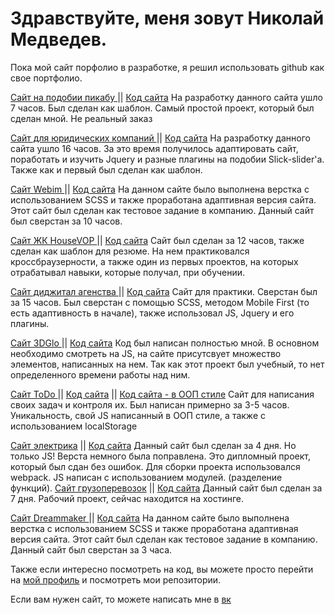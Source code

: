 <h1>Здравствуйте, меня зовут Николай Медведев. </h1>

<p>Пока мой сайт порфолио в разработке, я решил использовать github как свое портфолио.</p>

<a href='https://pengu1nik.github.io/picadu/' target='_blank
'>Сайт на подобии пикабу </a> ||
<a href='https://github.com/Pengu1nik/picadu' target='_blank'>Код сайта</a>
На разработку данного сайта ушло 7 часов. Был сделан как шаблон.
Самый простой проект, который был сделан мной. Не реальный заказ

<a href='https://pengu1nik.github.io/freePDF/' target='_blank
'>Сайт для юридических компаний </a> ||
<a href='https://github.com/Pengu1nik/freePDF' target='_blank'>Код сайта</a>
На разработку данного сайта ушло 16 часов. За это время получилось адаптировать сайт, поработать и изучить Jquery и разные плагины на подобии Slick-slider'a.
Также как и первый был сделан как шаблон.

<a href='https://pengu1nik.github.io/Test-task_Emphasoft/app/' target='_blank
'>Сайт Webim </a> ||
<a href='https://github.com/Pengu1nik/Test-task_Emphasoft/tree/master/app' target='_blank'>Код сайта</a>
На данном сайте было выполнена верстка с использованием SCSS и также проработана адаптивная версия сайта. Этот сайт был сделан как тестовое задание в компанию.
Данный сайт был сверстан за 10 часов.

<a href='https://pengu1nik.github.io/HouseVOP/' target='_blank
'>Сайт ЖК HouseVOP </a> ||
<a href='https://github.com/Pengu1nik/HouseVOP' target='_blank'>Код сайта</a>
Сайт был сделан за 12 часов, также сделан как шаблон для резюме. На нем практиковался кроссбраузерности, а также один из первых проектов, на которых отрабатывал навыки, которые получал, при обучении.

<a href='https://pengu1nik.github.io/mob-first/' target='_blank
'>Сайт диджитал агенства </a> ||
<a href='https://github.com/Pengu1nik/mob-first' target='_blank'>Код сайта</a>
Сайт для практики. Сверстан был за 15 часов. Был сверстан с помощью SCSS, методом Mobile First (то есть адаптивность в начале), также использовал JS, Jquery и его плагины.

<a href='https://pengu1nik.github.io/study_JS/' target='_blank
'>Сайт 3DGlo </a> ||
<a href='https://github.com/Pengu1nik/study_JS/tree/lesson_30' target='_blank'>Код сайта</a>
Код был написан полностью мной. В основном необходимо смотреть на JS, на сайте присутсвует множество элементов, написанных на нем. Так как этот проект был учебный, то нет определенного времени работы над ним. 

<a href='https://pengu1nik.github.io/ToDo/' target='_blank
'>Сайт ToDo </a> ||
<a href='https://github.com/Pengu1nik/ToDo/tree/lesson_12' target='_blank'>Код сайта</a> ||
<a href='https://github.com/Pengu1nik/ToDo/tree/lesson_22' target='_blank'>Код сайта - в ООП стиле</a>
Сайт для написания своих задач и контроля их. Был написан примерно за 3-5 часов. Уникальность, свой JS написанный в ООП стиле, а также с использованием localStorage

<a href='https://pengu1nik.github.io/diplom/' target='_blank'>
Сайт электрика</a> ||
<a href='https://github.com/Pengu1nik/diplom/tree/last-task' target='_blank'>Код сайта</a>
Данный сайт был сделан за 4 дня. Но только JS!
Верста немного была поправлена. Это дипломный проект, который был сдан без ошибок. Для сборки проекта использовался webpack. JS написан с использованием модулей. (разделение функций).


<a href='https://pengu1nik.github.io/DSP-Logistic/' target='_blank'>
Сайт грузоперевозок</a> ||
<a href='https://github.com/Pengu1nik/DSP-Logistic/tree/prelastDay' target='_blank'>Код сайта</a>
Данный сайт был сделан за 7 дня. Рабочий проект, сейчас находится на хостинге.


<a href='https://pengu1nik.github.io/TT-Technaxis/app/' target='_blank
'>Сайт Dreammaker </a> ||
<a href='https://github.com/Pengu1nik/TT-Technaxis' target='_blank'>Код сайта</a>
На данном сайте было выполнена верстка с использованием SCSS и также проработана адаптивная версия сайта. Этот сайт был сделан как тестовое задание в компанию.
Данный сайт был сверстан за 3 часа.


Также если интересно посмотреть на код, вы можете просто перейти на <a href='https://github.com/Pengu1nik' target='_blank'>мой профиль</a> и посмотреть мои репозитории.

Если вам нужен сайт, то можете написать мне в <a href='https://vk.com/nikolay.medvedev99' target='_blank'>вк </a>
